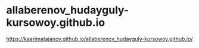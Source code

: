 # allaberenov_hudayguly-kursowoy.github.io
https://kaarimatajanov.github.io/allaberenov_hudayguly-kursowoy.github.io/
